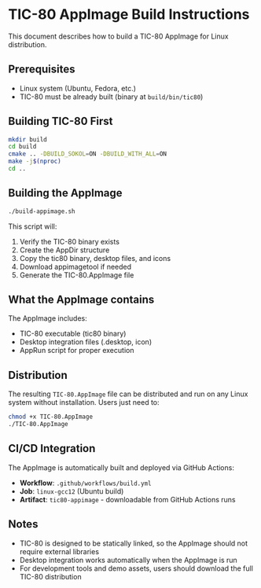 # TIC-80 AppImage Build Instructions

This document describes how to build a TIC-80 AppImage for Linux distribution.

## Prerequisites

- Linux system (Ubuntu, Fedora, etc.)
- TIC-80 must be already built (binary at `build/bin/tic80`)

## Building TIC-80 First

```bash
mkdir build
cd build
cmake .. -DBUILD_SOKOL=ON -DBUILD_WITH_ALL=ON
make -j$(nproc)
cd ..
```

## Building the AppImage

```bash
./build-appimage.sh
```

This script will:
1. Verify the TIC-80 binary exists
2. Create the AppDir structure
3. Copy the tic80 binary, desktop files, and icons
4. Download appimagetool if needed
5. Generate the TIC-80.AppImage file

## What the AppImage contains

The AppImage includes:
- TIC-80 executable (tic80 binary)
- Desktop integration files (.desktop, icon)
- AppRun script for proper execution

## Distribution

The resulting `TIC-80.AppImage` file can be distributed and run on any Linux system without installation. Users just need to:

```bash
chmod +x TIC-80.AppImage
./TIC-80.AppImage
```

## CI/CD Integration

The AppImage is automatically built and deployed via GitHub Actions:

- **Workflow**: `.github/workflows/build.yml`
- **Job**: `linux-gcc12` (Ubuntu build)
- **Artifact**: `tic80-appimage` - downloadable from GitHub Actions runs

## Notes

- TIC-80 is designed to be statically linked, so the AppImage should not require external libraries
- Desktop integration works automatically when the AppImage is run
- For development tools and demo assets, users should download the full TIC-80 distribution
